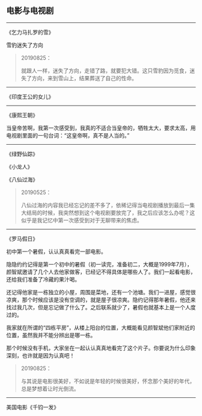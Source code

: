 ## 电影与电视剧

---

《乞力马扎罗的雪》

雪豹迷失了方向

> 20190825：
>
> 就跟人一样，迷失了方向，走错了路，就要犯大错。这只雪豹因为觅食，迷失了方向，来到雪山上，结果葬送了自己的性命。

---

《印度王公的女儿》

---

《康熙王朝》

当皇帝苦啊，我第一次感受到，我真的不适合当皇帝的，牺牲太大，要求太高，用电视剧里面的一句台词：“这皇帝啊，真不是人当的。”

---

《绿野仙踪》

《小龙人》

《八仙过海》

> 20190525：
>
> 八仙过海的内容我已经忘记的差不多了，依稀记得当电视剧播放到最后一集大结局的时候，我突然想到这个电视剧要放完了，我之后应该怎么办呢？这似乎是我记忆中第一次感受到对于无聊带来的焦虑。

---

《罗马假日》

初中第一个暑假，认认真真看完一部电影。

隐隐约约记得是第一个初中的暑假（初一读完，准备初二，大概是1999年7月），颜智斌邀请了几个人去他家做客，已经记不得具体是哪些人了。我们一起看电影，还给我们准备了冷藏的果汁喝。

还记得他家是一栋独立的小屋，周围是菜地，还有一个池塘。我们一进屋，感觉很凉爽，那个时候应该是没有空调的，就是屋子很凉爽。隐约记得那年暑假，他还来找过我几次，但是忘记做了什么了。之后联系就少了，暑假也就基本上是一个人度过的。

我家就在所谓的“四栋平房”，从楼上阳台的位置，大概能看见颜智斌他们家附近的位置，虽然我并不能分辨出是哪一栋。

那个时候没有手机，大家坐在一起认认真真地看完了这个片子。你要说为什么印象深刻，也许就是因为认真吧！

> 20190825：
>
> 与其说是电影很美好，不如说是年轻的时候很美好，怀念那个美好的年代，总是梦想着让时光倒流。

---

美国电影《千钧一发》

